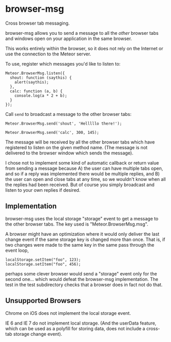 browser-msg
===========

Cross browser tab messaging.

browser-msg allows you to send a message to all the *other* browser tabs
and windows open on your application in the same browser.

This works entirely within the browser, so it does not rely on the
Internet or use the connection to the Meteor server.

To use, register which messages you'd like to listen to:

    Meteor.BrowserMsg.listen({
      shout: function (saythis) {
        alert(saythis);
      },
      calc: function (a, b) {
        console.log(a * 2 + b);
      }
    });

Call `send` to broadcast a message to the other browser tabs:

    Meteor.BrowserMsg.send('shout', 'Helllllo there!');

    Meteor.BrowserMsg.send('calc', 300, 145);

The message will be received by all the other browser tabs which have
registered to listen on the given method name.  (The message is not
delivered to the browser window which sends the message).

I chose not to implement some kind of automatic callback or return
value from sending a message because A) the user can have multiple
tabs open, and so if a reply was implemented there would be multiple
replies, and B) the user can open and close tabs at any time, so we
wouldn't know when all the replies had been received.  But of course
you simply broadcast and listen to your own replies if desired.


Implementation
--------------

browser-msg uses the local storage "storage" event to get a message to
the other browser tabs.  The key used is "Meteor.BrowserMsg.msg".

A browser might have an optimization where it would only deliver the
last change event if the same storage key is changed more than once.
That is, if two changes were made to the same key in the same pass
through the event loop,

    localStorage.setItem("foo", 123);
    localStorage.setItem("foo", 456);

perhaps some clever browser would send a "storage" event only for the
second one... which would defeat the browser-msg implementation.  The
test in the test subdirectory checks that a browser does in fact not
do that.


Unsupported Browsers
--------------------

Chrome on iOS does not implement the local storage event.

IE 6 and IE 7 do not implement local storage.  (And the userData
feature, which can be used as a polyfill for storing data, does not
include a cross-tab storage change event).
